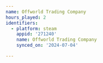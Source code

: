 ```yaml
---
name: Offworld Trading Company
hours_played: 2
identifiers:
  - platform: steam
    appid: '271240'
    name: Offworld Trading Company
    synced_on: '2024-07-04'

---
```

